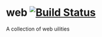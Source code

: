 # web [![Build Status](https://travis-ci.org/c3sr/web.svg?branch=master)](https://travis-ci.org/c3sr/web) 

A collection of web uilities

